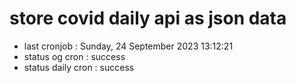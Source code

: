 # store covid daily api as json data

- last cronjob : Sunday, 24 September 2023 13:12:21
- status og cron : success
- status daily cron : success
      
      
